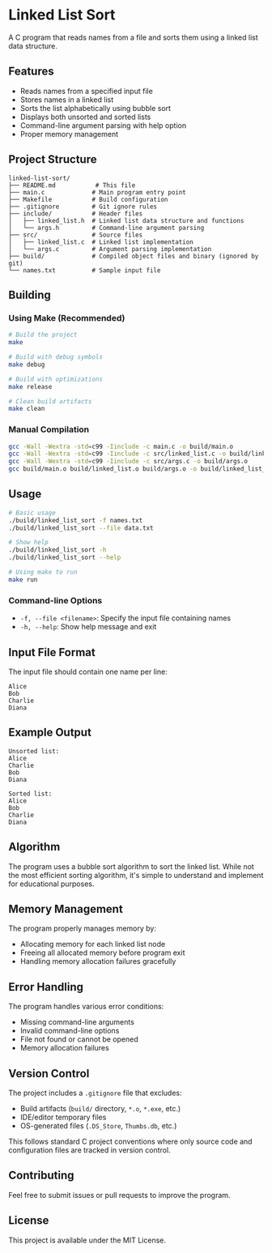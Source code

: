 # Linked List Sort

A C program that reads names from a file and sorts them using a linked list data structure.

## Features

- Reads names from a specified input file
- Stores names in a linked list
- Sorts the list alphabetically using bubble sort
- Displays both unsorted and sorted lists
- Command-line argument parsing with help option
- Proper memory management

## Project Structure

```
linked-list-sort/
├── README.md           # This file
├── main.c             # Main program entry point
├── Makefile           # Build configuration
├── .gitignore         # Git ignore rules
├── include/           # Header files
│   ├── linked_list.h  # Linked list data structure and functions
│   └── args.h         # Command-line argument parsing
├── src/               # Source files
│   ├── linked_list.c  # Linked list implementation
│   └── args.c         # Argument parsing implementation
├── build/             # Compiled object files and binary (ignored by git)
└── names.txt          # Sample input file
```

## Building

### Using Make (Recommended)

```bash
# Build the project
make

# Build with debug symbols
make debug

# Build with optimizations
make release

# Clean build artifacts
make clean
```

### Manual Compilation

```bash
gcc -Wall -Wextra -std=c99 -Iinclude -c main.c -o build/main.o
gcc -Wall -Wextra -std=c99 -Iinclude -c src/linked_list.c -o build/linked_list.o
gcc -Wall -Wextra -std=c99 -Iinclude -c src/args.c -o build/args.o
gcc build/main.o build/linked_list.o build/args.o -o build/linked_list_sort
```

## Usage

```bash
# Basic usage
./build/linked_list_sort -f names.txt
./build/linked_list_sort --file data.txt

# Show help
./build/linked_list_sort -h
./build/linked_list_sort --help

# Using make to run
make run
```

### Command-line Options

- `-f, --file <filename>`: Specify the input file containing names
- `-h, --help`: Show help message and exit

## Input File Format

The input file should contain one name per line:

```
Alice
Bob
Charlie
Diana
```

## Example Output

```
Unsorted list:
Alice
Charlie
Bob
Diana

Sorted list:
Alice
Bob
Charlie
Diana
```

## Algorithm

The program uses a bubble sort algorithm to sort the linked list. While not the most efficient sorting algorithm, it's simple to understand and implement for educational purposes.

## Memory Management

The program properly manages memory by:
- Allocating memory for each linked list node
- Freeing all allocated memory before program exit
- Handling memory allocation failures gracefully

## Error Handling

The program handles various error conditions:
- Missing command-line arguments
- Invalid command-line options
- File not found or cannot be opened
- Memory allocation failures

## Version Control

The project includes a `.gitignore` file that excludes:
- Build artifacts (`build/` directory, `*.o`, `*.exe`, etc.)
- IDE/editor temporary files
- OS-generated files (`.DS_Store`, `Thumbs.db`, etc.)

This follows standard C project conventions where only source code and configuration files are tracked in version control.

## Contributing

Feel free to submit issues or pull requests to improve the program.

## License

This project is available under the MIT License.

